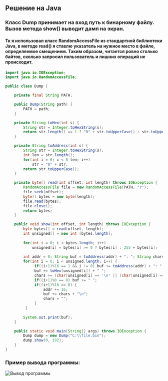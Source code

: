 ## Решение на Java

### Класс Dump принимает на вход путь к бинарному файлу. Вызов метода show() выводит дамп на экран. 
#### Тк я использовал класс RandomAccessFile из стандартной библиотеки Java, в методе read() я ставлю указатель на нужное место в файле, определяемое смещением. Таким образом, читается ровно столько байтов, сколько запросил пользователь и лишних операций не происходит.

```java
import java.io.IOException;
import java.io.RandomAccessFile;

public class Dump {

    private final String PATH;

    public Dump(String path) {
        PATH = path;
    }

    private String toHex(int s) {
        String str = Integer.toHexString(s);
        return str.length() == 1 ? "0" + str.toUpperCase() : str.toUpperCase();
    }

    private String toAddress(int s) {
        String str = Integer.toHexString(s);
        int len = str.length();
        for(int i = 0; i < 8-len; i++)
            str = "0" + str;
        return str.toUpperCase();
    }

    private byte[] read(int offset, int length) throws IOException {
        RandomAccessFile file = new RandomAccessFile(PATH, "r");
        file.seek(offset);
        byte[] bytes = new byte[length];
        file.read(bytes);
        file.close();
        return bytes;
    }

    public void show(int offset, int length) throws IOException {
        byte bytes[] = read(offset, length);
        int unsigned[] = new int [bytes.length];
        
        for(int i = 0; i < bytes.length; i++)
            unsigned[i] = bytes[i] >= 0 ? bytes[i] : 255 + bytes[i];
            
        int addr = 0; String buf = toAddress(addr) + ": "; String chars = "";
        for(int i = 0; i < unsigned.length; i++) {
             if((i+1)%16 == 1 && i != 0) buf += toAddress(addr) + ": ";
             buf += toHex(unsigned[i]) + " ";
             chars += (char)unsigned[i] == '\n' || (char)unsigned[i] == '\r' ? "↵" : (char)unsigned[i];
             if((i+1)%8 == 0) buf += " ";
             if((i+1)%16 == 0) {
                 addr += 16;
                 buf += chars + "\n";
                 chars = "";
             }
         }
         
        System.out.print(buf);
    }

    public static void main(String[] args) throws IOException {
        Dump dump = new Dump("C:\\file.bin");
        dump.show(0, 192);
    }
}
```
### Пример вывода программы: 

![Вывод программы](https://s8.hostingkartinok.com/uploads/images/2018/05/42c313dadb9c675d9c831a9ddc6a0508.jpg)
